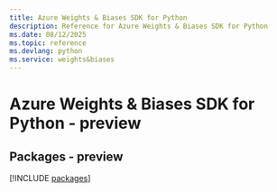 ```yaml
---
title: Azure Weights & Biases SDK for Python
description: Reference for Azure Weights & Biases SDK for Python
ms.date: 08/12/2025
ms.topic: reference
ms.devlang: python
ms.service: weights&biases
---
```

# Azure Weights & Biases SDK for Python - preview
## Packages - preview
[!INCLUDE [packages](weights-&-biases-index.md)]